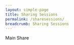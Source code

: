 ```yaml
---
layout: simple-page
title: Sharing Sessions
permalink: /sharesessions/
breadcrumb: Sharing Sessions
---
```


Main Share
